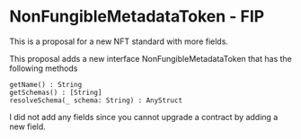 # NonFungibleMetadataToken - FIP

This is a proposal for a new NFT standard with more fields. 


This proposal adds a new interface NonFungibleMetadataToken that has the following methods

```
getName() : String
getSchemas() : [String]
resolveSchema(_ schema: String) : AnyStruct
```


I did not add any fields since you cannot upgrade a contract by adding a new field. 

